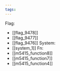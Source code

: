 ```yaml
---
tags:
---
```

Flag:
- [[flag_9478]]
- [[flag_9477]]
- [[flag_9476]]
System:
- [[system_1]]
Fn:
- [[m5415_function8]]
- [[m5415_function7]]
- [[m5415_function4]]
